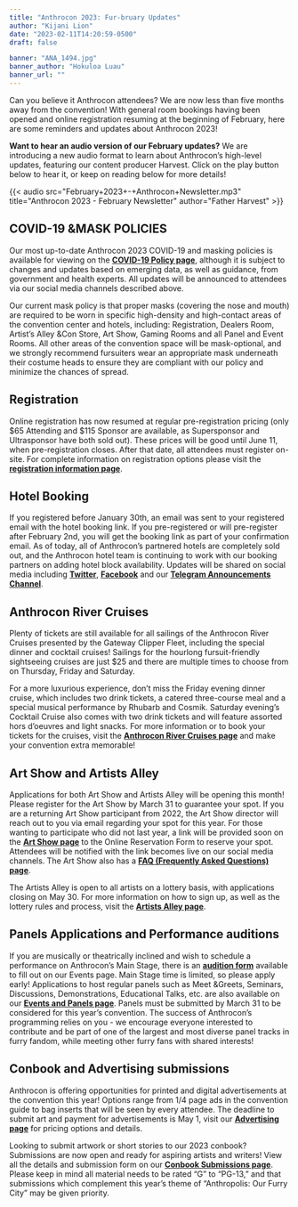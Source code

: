 ```yaml
---
title: "Anthrocon 2023: Fur-bruary Updates"
author: "Kijani Lion"
date: "2023-02-11T14:20:59-0500"
draft: false

banner: "ANA_1494.jpg"
banner_author: "Hokuloa Luau"
banner_url: ""
---
```


Can you believe it Anthrocon attendees? We are now less than five months away from the convention! With general room bookings having been opened and online registration resuming at the beginning of February, here are some reminders and updates about Anthrocon 2023!

**Want to hear an audio version of our February updates?** We are introducing a new audio format to learn about Anthrocon’s high-level updates, featuring our content producer Harvest. Click on the play button below to hear it, or keep on reading below for more details!

{{< audio src="February+2023+-+Anthrocon+Newsletter.mp3" title="Anthrocon 2023 - February Newsletter" author="Father Harvest" >}}

## COVID-19 &amp;MASK POLICIES

Our most up-to-date Anthrocon 2023 COVID-19 and masking policies is available for viewing on the [**COVID-19 Policy page**](https://www.anthrocon.org/covid-policy-2023), although it is subject to changes and updates based on emerging data, as well as guidance, from government and health experts. All updates will be announced to attendees via our social media channels described above.

Our current mask policy is that proper masks (covering the nose and mouth) are required to be worn in specific high-density and high-contact areas of the convention center and hotels, including: Registration, Dealers Room, Artist’s Alley &amp;Con Store, Art Show, Gaming Rooms and all Panel and Event Rooms. All other areas of the convention space will be mask-optional, and we strongly recommend fursuiters wear an appropriate mask underneath their costume heads to ensure they are compliant with our policy and minimize the chances of spread.

## Registration

Online registration has now resumed at regular pre-registration pricing (only $65 Attending and $115 Sponsor are available, as Supersponsor and Ultrasponsor have both sold out). These prices will be good until June 11, when pre-registration closes. After that date, all attendees must register on-site. For complete information on registration options please visit the [**registration information page**](https://www.anthrocon.org/registration).

## Hotel Booking

If you registered before January 30th, an email was sent to your registered email with the hotel booking link. If you pre-registered or will pre-register after February 2nd, you will get the booking link as part of your confirmation email. As of today, all of Anthrocon’s partnered hotels are completely sold out, and the Anthrocon hotel team is continuing to work with our booking partners on adding hotel block availability. Updates will be shared on social media including [**Twitter**](https://twitter.com/anthrocon), [**Facebook**](https://www.facebook.com/Anthrocon) and our [**Telegram Announcements Channel**](https://t.me/s/Anthrocon?before=71).

## Anthrocon River Cruises

Plenty of tickets are still available for all sailings of the Anthrocon River Cruises presented by the Gateway Clipper Fleet, including the special dinner and cocktail cruises! Sailings for the hourlong fursuit-friendly sightseeing cruises are just $25 and there are multiple times to choose from on Thursday, Friday and Saturday.

For a more luxurious experience, don’t miss the Friday evening dinner cruise, which includes two drink tickets, a catered three-course meal and a special musical performance by Rhubarb and Cosmik. Saturday evening’s Cocktail Cruise also comes with two drink tickets and will feature assorted hors d’oeuvres and light snacks. For more information or to book your tickets for the cruises, visit the [**Anthrocon River Cruises page**](https://www.anthrocon.org/anthrocon-river-cruises) and make your convention extra memorable!

## Art Show and Artists Alley

Applications for both Art Show and Artists Alley will be opening this month! Please register for the Art Show by March 31 to guarantee your spot. If you are a returning Art Show participant from 2022, the Art Show director will reach out to you via email regarding your spot for this year. For those wanting to participate who did not last year, a link will be provided soon on the [**Art Show page**](https://www.anthrocon.org/artshow) to the Online Reservation Form to reserve your spot. Attendees will be notified with the link becomes live on our social media channels. The Art Show also has a [**FAQ (Frequently Asked Questions) page**](https://www.anthrocon.org/faq/artshow).

The Artists Alley is open to all artists on a lottery basis, with applications closing on May 30. For more information on how to sign up, as well as the lottery rules and process, visit the [**Artists Alley page**](https://www.anthrocon.org/alley).

## Panels Applications and Performance auditions

If you are musically or theatrically inclined and wish to schedule a performance on Anthrocon’s Main Stage, there is an [**audition form**](https://www.anthrocon.org/stage-performances) available to fill out on our Events page. Main Stage time is limited, so please apply early! Applications to host regular panels such as Meet &amp;Greets, Seminars, Discussions, Demonstrations, Educational Talks, etc. are also available on our [**Events and Panels page**](https://www.anthrocon.org/events-panels). Panels must be submitted by March 31 to be considered for this year’s convention. The success of Anthrocon’s programming relies on you - we encourage everyone interested to contribute and be part of one of the largest and most diverse panel tracks in furry fandom, while meeting other furry fans with shared interests!

## Conbook and Advertising submissions

Anthrocon is offering opportunities for printed and digital advertisements at the convention this year! Options range from 1/4 page ads in the convention guide to bag inserts that will be seen by every attendee. The deadline to submit art and payment for advertisements is May 1, visit our [**Advertising page**](https://www.anthrocon.org/advertising) for pricing options and details.

Looking to submit artwork or short stories to our 2023 conbook? Submissions are now open and ready for aspiring artists and writers! View all the details and submission form on our [**Conbook Submissions page**](https://www.anthrocon.org/conbook-submissions-2023). Please keep in mind all material needs to be rated “G” to “PG-13,” and that submissions which complement this year’s theme of “Anthropolis: Our Furry City” may be given priority.

